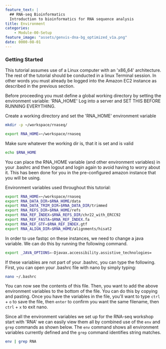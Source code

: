 ```yaml
---
feature_text: |
  ## RNA-seq Bioinformatics
  Introduction to bioinformatics for RNA sequence analysis
title: Environment
categories:
    - Module-00-Setup
feature_image: "assets/genvis-dna-bg_optimized_v1a.png"
date: 0000-08-01
---
```


### Getting Started 
This tutorial assumes use of a Linux computer with an 'x86_64' architecture. The rest of the tutorial should be conducted in a linux Terminal session. In other words you must already be logged into the Amazon EC2 instance as described in the previous section.

Before proceeding you must define a global working directory by setting the environment variable: 'RNA_HOME'
Log into a server and SET THIS BEFORE RUNNING EVERYTHING.

Create a working directory and set the 'RNA_HOME' environment variable
```bash
mkdir -p ~/workspace/rnaseq/

export RNA_HOME=~/workspace/rnaseq
```
Make sure whatever the working dir is, that it is set and is valid
```bash
echo $RNA_HOME
```
You can place the RNA_HOME variable (and other environment variables) in your .bashrc and then logout and login again to avoid having to worry about it. This has been done for you in the pre-configured amazon instance that you will be using.

Environment variables used throughout this tutorial:
```bash
export RNA_HOME=~/workspace/rnaseq
export RNA_DATA_DIR=$RNA_HOME/data
export RNA_DATA_TRIM_DIR=$RNA_DATA_DIR/trimmed
export RNA_REFS_DIR=$RNA_HOME/refs
export RNA_REF_INDEX=$RNA_REFS_DIR/chr22_with_ERCC92
export RNA_REF_FASTA=$RNA_REF_INDEX.fa
export RNA_REF_GTF=$RNA_REF_INDEX.gtf
export RNA_ALIGN_DIR=$RNA_HOME/alignments/hisat2
```

In order to use fastqc on these instances, we need to change a java variable. We can do this by running the following command.
```bash
export _JAVA_OPTIONS=-Djavax.accessibility.assistive_technologies=
```

If these variables are not part of your .bashrc, you can type the following. First, you can open your .bashrc file with nano by simply typing:
```bash
nano ~/.bashrc
```
You can now see the contents of this file. Then, you want to add the above environment variables to the bottom of the file. You can do this by copying and pasting. Once you have the variables in the file, you'll want to type `ctrl` + `o` to save the file, then `enter` to confirm you want the same filename, then `ctrl` + `x` to exit nano.

Since all the environment variables we set up for the RNA-seq workshop start with 'RNA' we can easily view them all by combined use of the `env` and `grep` commands as shown below. The `env` command shows all environment variables currently defined and the `grep` command identifies string matches.

```bash
env | grep RNA
```
